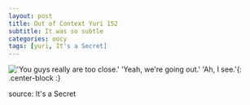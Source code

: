 ```yaml
---
layout: post
title: Out of Context Yuri 152
subtitle: It was so subtle
categories: oocy
tags: [yuri, It's a Secret]
---
```



!['You guys really are too close.' 'Yeah, we're going out.' 'Ah, I see.'](https://imgur.com/l1VH6w1.png){: .center-block :}

source: It's a Secret